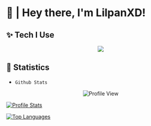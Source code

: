 # **👋  |  Hey there, I'm LilpanXD!**


## **✨ Tech I Use**
<p align="center">
  <a href="https://lilpanxd.vercel.app">
    <img src="https://skillicons.dev/icons?i=html,css,javascript,lua,linux,github&perline=2" />
  </a>

## **🏓 Statistics**

- `Github Stats`
</p>
<p align="center">
  <img src="https://komarev.com/ghpvc/?username=LilpanXD&label=Profile%20views&color=blueviolet&style=flat" alt="Profile View" />
</p>
                    
[![Profile Stats](https://github-readme-stats.vercel.app/api?username=LilpanXD&theme=blue-green)](#-statistics)

[![Top Languages](https://github-readme-stats.vercel.app/api/top-langs/?username=LilpanXD&theme=blue-green)](#-statistics)
